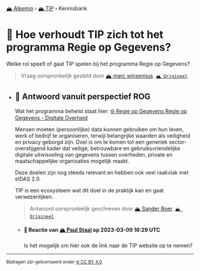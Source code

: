 [🏔️ Alkemio](https://welcome.alkem.io/) › [🏔️ TIP](https://alkem.io/tip/dashboard) › Kennisbank
# 📄 Hoe verhoudt TIP zich tot het programma Regie op Gegevens?
Welke rol speelt of gaat TIP spelen bij het programma Regie op Gegevens?
> Vraag oorspronkelijk gesteld door [🏔️ marc winsemius](https://alkem.io/user/marc-winsemius-5005). [`🏔️ Origineel`](https://alkem.io/tip/collaboration/hoeverhoudttipzic-5027)

- ## <a id="antwoordvanuitpers-6809"></a> 📌 Antwoord vanuit perspectief ROG
  Wat het programma behelst staat hier: [🌐 Regie op Gegevens Regie op Gegevens - Digitale Overheid](https://www.digitaleoverheid.nl/overzicht-van-alle-onderwerpen/regie-op-gegevens/)
  
  Mensen moeten (persoonlijke) data kunnen gebruiken om hun leven, werk of bedrijf te organiseren, terwijl belangrijke waarden als veiligheid en privacy geborgd zijn. Doel is om te komen tot een generiek sector-overstijgend kader dat veilige, betrouwbare en gebruiksvriendelijke digitale uitwisseling van gegevens tussen overheden, private en maatschappelijke organisaties mogelijk maakt.
  
  Deze doelen zijn nog steeds relevant en hebben ook veel raakvlak met eIDAS 2.0.
  
  TIP is een ecosysteem wat dit doel in de praktijk kan en gaat verwezenlijken.

  
  > Antwoord oorspronkelijk geschreven door [🏔️ Sander Boer](https://alkem.io/tip/collaboration/hoeverhoudttipzic-5027/posts/antwoordvanuitpers-6809). [`🏔️ Origineel`](https://alkem.io/tip/collaboration/hoeverhoudttipzic-5027/posts/antwoordvanuitpers-6809)

    - #### 💬 Reactie van [🏔️ Paul Staal](https://alkem.io/user/paul-staal-854) op 2023-03-09 16:29 UTC
          
      Is het mogelijk om hier ook de link naar de TIP website op te nemen?
* * *
<small>Bijdragen zijn gelicenseerd onder [🌐 CC BY 4.0](https://creativecommons.org/licenses/by/4.0/deed.nl).</small>
